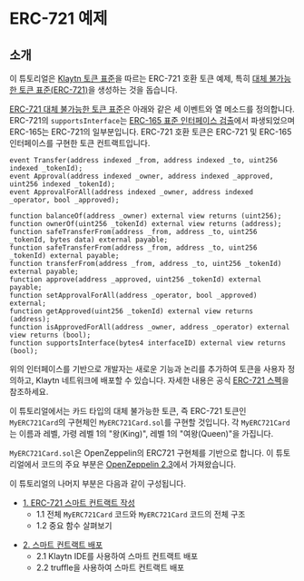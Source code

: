 # ERC-721 예제

## 소개

이 튜토리얼은 [Klaytn 토큰 표준](../../token-standard.md)을 따르는 ERC-721 호환 토큰 예제, 특히 [대체 불가능한 토큰 표준\(ERC-721\)](../../token-standard.md#non-fungible-token-standard-erc-721)을 생성하는 것을 돕습니다.

[ERC-721 대체 불가능한 토큰 표준](https://eips.ethereum.org/EIPS/eip-721)은 아래와 같은 세 이벤트와 열 메소드를 정의합니다. ERC-721의 `supportsInterface`는 [ERC-165 표준 인터페이스 검출](https://eips.ethereum.org/EIPS/eip-165)에서 파생되었으며 ERC-165는 ERC-721의 일부분입니다. ERC-721 호환 토큰은 ERC-721 및 ERC-165 인터페이스를 구현한 토큰 컨트랙트입니다.

```solidity
event Transfer(address indexed _from, address indexed _to, uint256 indexed _tokenId);
event Approval(address indexed _owner, address indexed _approved, uint256 indexed _tokenId);
event ApprovalForAll(address indexed _owner, address indexed _operator, bool _approved);

function balanceOf(address _owner) external view returns (uint256);
function ownerOf(uint256 _tokenId) external view returns (address);
function safeTransferFrom(address _from, address _to, uint256 _tokenId, bytes data) external payable;
function safeTransferFrom(address _from, address _to, uint256 _tokenId) external payable;
function transferFrom(address _from, address _to, uint256 _tokenId) external payable;
function approve(address _approved, uint256 _tokenId) external payable;
function setApprovalForAll(address _operator, bool _approved) external;
function getApproved(uint256 _tokenId) external view returns (address);
function isApprovedForAll(address _owner, address _operator) external view returns (bool);
function supportsInterface(bytes4 interfaceID) external view returns (bool);
```

위의 인터페이스를 기반으로 개발자는 새로운 기능과 논리를 추가하여 토큰을 사용자 정의하고, Klaytn 네트워크에 배포할 수 있습니다. 자세한 내용은 공식 [ERC-721 스펙](https://eips.ethereum.org/EIPS/eip-721)을 참조하세요.

이 튜토리얼에서는 카드 타입의 대체 불가능한 토큰, 즉 ERC-721 토큰인 `MyERC721Card`의 구현체인 `MyERC721Card.sol`를 구현할 것입니다. 각 `MyERC721Card`는 이름과 레벨, 가령 레벨 1의 "왕(King)", 레벨 1의 "여왕(Queen)"을 가집니다.

`MyERC721Card.sol`은 OpenZeppelin의 ERC721 구현체를 기반으로 합니다. 이 튜토리얼에서 코드의 주요 부분은 [OpenZeppelin 2.3](https://github.com/OpenZeppelin/openzeppelin-solidity/releases/tag/v2.3.0)에서 가져왔습니다.

이 튜토리얼의 나머지 부분은 다음과 같이 구성됩니다.

* [1. ERC-721 스마트 컨트랙트 작성](./1-erc721.md) 
  - 1.1 전체 `MyERC721Card` 코드와 `MyERC721Card` 코드의 전체 구조
  - 1.2 중요 함수 살펴보기
- [2. 스마트 컨트랙트 배포](./2-erc721.md) 
  - 2.1 Klaytn IDE를 사용하여 스마트 컨트랙트 배포
  - 2.2 truffle을 사용하여 스마트 컨트랙트 배포